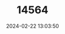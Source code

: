 ---
title: "14564"
category: "Plestiodon reynoldsi"
draft: false
date: 2024-02-22 13:03:50
languages:
  English: ["Sand Skink", "Florida Sand Skink"]
---